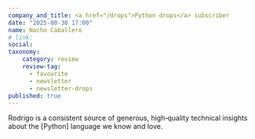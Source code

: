 ```yaml
---
company_and_title: <a href="/drops">Python drops</a> subscriber
date: "2025-08-30 17:00"
name: Nacho Caballero
# link:
social: 
taxonomy:
    category: review
    review-tag:
      - favourite
      - newsletter
      - newsletter-drops
published: true
---
```


Rodrigo is a consistent source of generous, high‑quality technical insights about the [Python] language we know and love.
